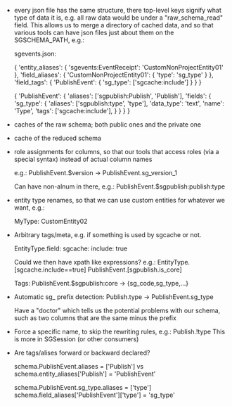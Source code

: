 

- every json file has the same structure, there top-level keys signify what
  type of data it is, e.g. all raw data would be under a "raw_schema_read" field.
  This allows us to merge a directory of cached data, and so that various
  tools can have json files just about them on the SGSCHEMA_PATH, e.g.:

    sgevents.json:

    {
      'entity_aliases': {
        'sgevents:EventReceipt': 'CustomNonProjectEntity01'
      },
      'field_aliases': {
        'CustomNonProjectEntity01': {
          'type': 'sg_type'
        }
      },
      'field_tags': {
        'PublishEvent': {
          'sg_type': ['sgcache:include']
        }
      }
    }

    {
      'PublishEvent': {
        'aliases': ['sgpublish:Publish', 'Publish'],
        'fields': {
          'sg_type': {
            'aliases': ['sgpublish:type', 'type'],
            'data_type': 'text',
            'name': 'Type',
            'tags': ['sgcache:include'],
        }
      }
    }
  }

- caches of the raw schema; both public ones and the private one
- cache of the reduced schema

- role assignments for columns, so that our tools that
  access roles (via a special syntax) instead of actual column names

  e.g.: PublishEvent.$version -> PublishEvent.sg_version_1

  Can have non-alnum in there, e.g.: PublishEvent.$sgpublish:publish:type

- entity type renames, so that we can use custom entities for
  whatever we want, e.g.:

  MyType: CustomEntity02

- Arbitrary tags/meta, e.g. if something is used by sgcache or not.
  
  EntityType.field: sgcache: include: true

  Could we then have xpath like expressions?
  e.g.: EntityType.[sgcache.include==true]
        PublishEvent.[sgpublish.is_core]

  Tags: PublishEvent.$sgpublish:core -> {sg_code,sg_type,...}

- Automatic sg_ prefix detection:
  Publish.type -> PublishEvent.sg_type

  Have a "doctor" which tells us the potential problems with our schema,
  such as two columns that are the same minus the prefix

- Force a specific name, to skip the rewriting rules, e.g.: Publish.!type
  This is more in SGSession (or other consumers)


- Are tags/alises forward or backward declared?
  
  schema.PublishEvent.aliases = ['Publish']
  vs
  schema.entity_aliases['Publish'] = 'PublishEvent'

  schema.PublishEvent.sg_type.aliases = ['type']
  schema.field_aliases['PublishEvent']['type'] = 'sg_type'
